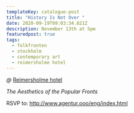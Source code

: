 ```yaml
---
templateKey: catalogue-post
title: "History Is Not Over "
date: 2020-09-19T09:03:34.821Z
description: November 13th at 5pm
featuredpost: true
tags:
  - folkfronten
  - stockholm
  - contemporary art
  - reimersholme hotel
---
```



*@* [Reimersholme hotel](https://reimersholmehotel.se/)

*The Aesthetics of the Popular Fronts*



RSVP to: <http://www.agentur.ooo/eng/index.html>